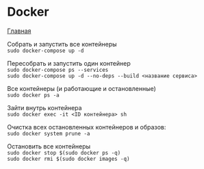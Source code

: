 # Docker

[Главная](README.md)

Собрать и запустить все контейнеры<br>
`sudo docker-compose up -d`

Пересобрать и запустить один контейнер<br>
`sudo docker-compose ps --services`<br>
`sudo docker-compose up -d --no-deps --build <название сервиса>`


Все контейнеры (и работающие и остановленные)<br>
`sudo docker ps -a`

Зайти внутрь контейнера<br>
`sudo docker exec -it <ID контейнера> sh`

Очистка всех остановленных контейнеров и образов:<br>
`sudo docker system prune -a`

Остановить все контейнеры<br>
`sudo docker stop $(sudo docker ps -q)`<br>
`sudo docker rmi $(sudo docker images -q)`
